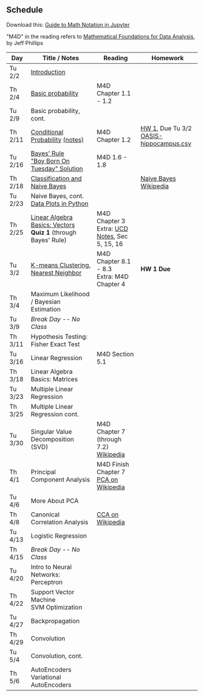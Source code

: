 ## Schedule

Download this: [Guide to Math Notation in Jupyter](examples/MathNotationGuide.ipynb)

"M4D" in the reading refers to [Mathematical Foundations for Data Analysis](http://www.cs.utah.edu/~jeffp/M4D/M4D.html), by Jeff Phillips

| Day     | Title / Notes                                                      | Reading         | Homework                                   |
|---------|--------------------------------------------------------------------|-----------------|--------------------------------------------|
| Tu 2/2 | [Introduction](lectures/L01-Introduction.pdf)                      |                 |                                            |
| Th 2/4 | [Basic probability](lectures/L02-ProbabilityBasics.pdf) | M4D Chapter 1.1 - 1.2 |                                            |
| Tu 2/9 | Basic probability, cont. |  |                                            |
| Th 2/11 | [Conditional Probability](lectures/L03-ConditionalProbability-slides.pdf) [(notes)](lectures/L03-ConditionalProbability.pdf) | M4D Chapter 1.2   | [HW 1](homeworks/hw1.pdf), Due Tu 3/2<br>[OASIS-hippocampus.csv](homeworks/OASIS-hippocampus.csv) |
| Tu 2/16 | [Bayes' Rule](lectures/L04-BayesRule.pdf)<br>["Boy Born On Tuesday" Solution](lectures/BoyBornOnTuesdaySolution.pdf) | M4D 1.6 - 1.8       |       |
| Th 2/18 | [Classification and Naive Bayes](lectures/L05-NaiveBayes.pdf) |  | [Naive Bayes Wikipedia](https://en.wikipedia.org/wiki/Naive_Bayes_classifier)         |
| Tu 2/23 | Naive Bayes, cont.<br>[Data Plots in Python](examples/SimpleDataPlots.ipynb) |   |   |
| Th 2/25 | [Linear Algebra Basics: Vectors](lectures/L06-Vectors.pdf)<br>**Quiz 1** (through Bayes' Rule) | M4D Chapter 3<br>Extra: [UCD Notes](https://www.math.ucdavis.edu/~linear/linear.pdf), Sec 5, 15, 16 |   |
| Tu 3/2 | [K-means Clustering, Nearest Neighbor](lectures/L07-Clustering-NearestNeighbor.pdf) | M4D Chapter 8.1 - 8.3<br>Extra: M4D Chapter 4 | **HW 1 Due** |
| Th 3/4 | Maximum Likelihood / Bayesian Estimation |         |  |
| Tu 3/9 | *Break Day -- No Class*  |  |     |
| Th 3/11 | Hypothesis Testing: Fisher Exact Test |          |
| Tu 3/16 | Linear Regression | M4D Section 5.1  |         |      |
| Th 3/18 | Linear Algebra Basics: Matrices |         |   | 
| Tu 3/23 | Multiple Linear Regression |         |    |
| Th 3/25 | Multiple Linear Regression cont. |         |          |
| Tu 3/30 | Singular Value Decomposition (SVD) | M4D Chapter 7 (through 7.2)<br>[Wikipedia](https://en.wikipedia.org/wiki/Singular_value_decomposition) | |
| Th 4/1 | Principal Component Analysis | M4D Finish Chapter 7<br>[PCA on Wikipedia](https://en.wikipedia.org/wiki/Principal_component_analysis) |  |
| Tu 4/6 | More About PCA |  |    |
| Th 4/8 | Canonical Correlation Analysis | [CCA on Wikipedia](https://en.wikipedia.org/wiki/Canonical_correlation) |         |
| Tu 4/13 | Logistic Regression |         |  |
| Th 4/15 | *Break Day -- No Class* |         |   |
| Tu 4/20 | Intro to Neural Networks: Perceptron |   |        |
| Th 4/22 | Support Vector Machine <br> SVM Optimization   |         |   |
| Tu 4/27 | Backpropagation |         |    |
| Th 4/29 | Convolution |         |  |
| Tu 5/4 | Convolution, cont. |         |   |
| Th 5/6 | AutoEncoders <br> Variational AutoEncoders |         |   |
